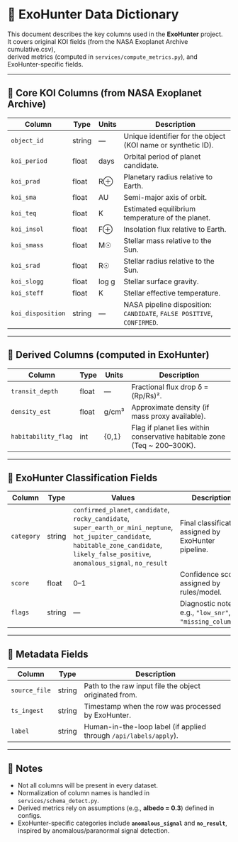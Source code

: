 # 📖 ExoHunter Data Dictionary

This document describes the key columns used in the **ExoHunter** project.  
It covers original KOI fields (from the NASA Exoplanet Archive cumulative.csv),  
derived metrics (computed in `services/compute_metrics.py`), and ExoHunter-specific fields.

---

## 🔹 Core KOI Columns (from NASA Exoplanet Archive)

| Column        | Type     | Units      | Description |
|---------------|----------|------------|-------------|
| `object_id`   | string   | —          | Unique identifier for the object (KOI name or synthetic ID). |
| `koi_period`  | float    | days       | Orbital period of planet candidate. |
| `koi_prad`    | float    | R⊕         | Planetary radius relative to Earth. |
| `koi_sma`     | float    | AU         | Semi-major axis of orbit. |
| `koi_teq`     | float    | K          | Estimated equilibrium temperature of the planet. |
| `koi_insol`   | float    | F⊕         | Insolation flux relative to Earth. |
| `koi_smass`   | float    | M☉         | Stellar mass relative to the Sun. |
| `koi_srad`    | float    | R☉         | Stellar radius relative to the Sun. |
| `koi_slogg`   | float    | log g      | Stellar surface gravity. |
| `koi_steff`   | float    | K          | Stellar effective temperature. |
| `koi_disposition` | string | —        | NASA pipeline disposition: `CANDIDATE`, `FALSE POSITIVE`, `CONFIRMED`. |

---

## 🔹 Derived Columns (computed in ExoHunter)

| Column            | Type   | Units | Description |
|-------------------|--------|-------|-------------|
| `transit_depth`   | float  | —     | Fractional flux drop δ = (Rp/Rs)². |
| `density_est`     | float  | g/cm³ | Approximate density (if mass proxy available). |
| `habitability_flag` | int  | {0,1} | Flag if planet lies within conservative habitable zone (Teq ~ 200–300K). |

---

## 🔹 ExoHunter Classification Fields

| Column      | Type    | Values | Description |
|-------------|---------|--------|-------------|
| `category`  | string  | `confirmed_planet`, `candidate`, `rocky_candidate`, `super_earth_or_mini_neptune`, `hot_jupiter_candidate`, `habitable_zone_candidate`, `likely_false_positive`, `anomalous_signal`, `no_result` | Final classification assigned by ExoHunter pipeline. |
| `score`     | float   | 0–1    | Confidence score assigned by rules/model. |
| `flags`     | string  | —      | Diagnostic notes, e.g., `"low_snr"`, `"missing_columns"`. |

---

## 🔹 Metadata Fields

| Column      | Type    | Description |
|-------------|---------|-------------|
| `source_file` | string | Path to the raw input file the object originated from. |
| `ts_ingest`   | string | Timestamp when the row was processed by ExoHunter. |
| `label`       | string | Human-in-the-loop label (if applied through `/api/labels/apply`). |

---

## 📝 Notes

- Not all columns will be present in every dataset.  
- Normalization of column names is handled in `services/schema_detect.py`.  
- Derived metrics rely on assumptions (e.g., **albedo = 0.3**) defined in configs.  
- ExoHunter-specific categories include **`anomalous_signal`** and **`no_result`**, inspired by anomalous/paranormal signal detection.

